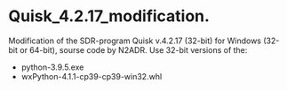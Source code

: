 # Quisk_4.2.17_modification.
Modification of the SDR-program Quisk v.4.2.17 (32-bit) for Windows (32-bit or 64-bit), sourse code by N2ADR.
Use 32-bit versions of the:
- python-3.9.5.exe
- wxPython-4.1.1-cp39-cp39-win32.whl
